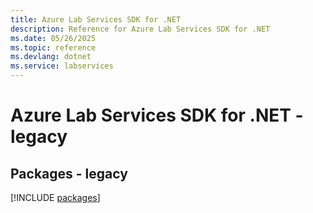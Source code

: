 ```yaml
---
title: Azure Lab Services SDK for .NET
description: Reference for Azure Lab Services SDK for .NET
ms.date: 05/26/2025
ms.topic: reference
ms.devlang: dotnet
ms.service: labservices
---
```

# Azure Lab Services SDK for .NET - legacy
## Packages - legacy
[!INCLUDE [packages](lab-services-index.md)]